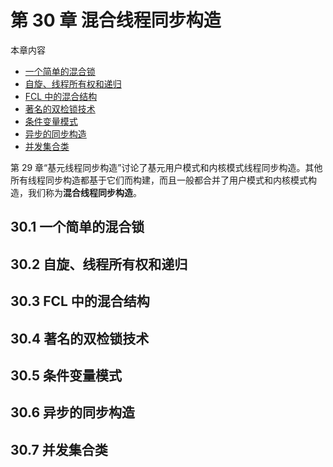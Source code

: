 # 第 30 章 混合线程同步构造

本章内容

* <a href="#30_1">一个简单的混合锁</a>
* <a href="#30_2">自旋、线程所有权和递归</a>
* <a href="#30_3">FCL 中的混合结构</a>
* <a href="#30_4">著名的双检锁技术</a>
* <a href="#30_5">条件变量模式</a>
* <a href="#30_6">异步的同步构造</a>
* <a href="#30_7">并发集合类</a>

第 29 章“基元线程同步构造”讨论了基元用户模式和内核模式线程同步构造。其他所有线程同步构造都基于它们而构建，而且一般都合并了用户模式和内核模式构造，我们称为**混合线程同步构造**。

## <a name="30_1">30.1 一个简单的混合锁</a>

## <a name="30_2">30.2 自旋、线程所有权和递归</a>

## <a name="30_3">30.3 FCL 中的混合结构</a>

## <a name="30_4">30.4 著名的双检锁技术</a>

## <a name="30_5">30.5 条件变量模式</a>

## <a name="30_6">30.6 异步的同步构造</a>

## <a name="30_7">30.7 并发集合类</a>